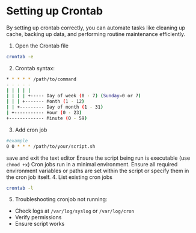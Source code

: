
# Setting up Crontab
By setting up crontab correctly, you can automate tasks like cleaning up cache, backing up data, and performing routine maintenance efficiently.

1. Open the Crontab file
```sh
crontab -e
```

2. Crontab syntax:
```sh
* * * * * /path/to/command
- - - - -
| | | | |
| | | | +----- Day of week (0 - 7) (Sunday=0 or 7)
| | | +------- Month (1 - 12)
| | +--------- Day of month (1 - 31)
| +----------- Hour (0 - 23)
+------------- Minute (0 - 59)

```
3. Add cron job
```sh
#example
0 0 * * * /path/to/your/script.sh

```

save and exit the text editor
Ensure the script being run is executable (use `chmod +x`)
Cron jobs run in a minimal environment. Ensure all required environment variables or paths are set within the script or specify them in the cron job itself.
4. List existing cron jobs
```sh
crontab -l
```

5. Troubleshooting cronjob not running:
- Check logs at  `/var/log/syslog` or  `/var/log/cron`
- Verify permissions
- Ensure script works  



